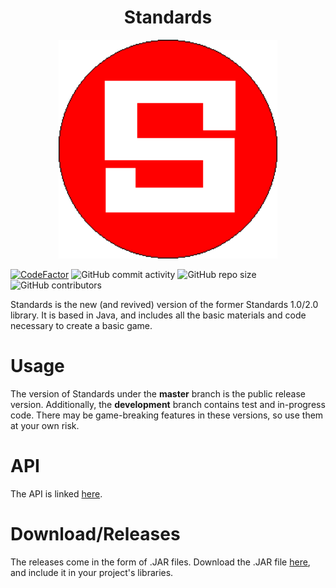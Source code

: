 <h1 align="center">Standards</h1>

<p align="center">
  <img width="350" height="350" src="FC1DF5CE-9F77-40B6-A3D0-770565BFD11F.png">
</p>

[![CodeFactor](https://www.codefactor.io/repository/github/joshuacrotts/standards/badge)](https://www.codefactor.io/repository/github/joshuacrotts/Standards) ![GitHub commit activity](https://img.shields.io/github/commit-activity/m/JoshuaCrotts/Standards) ![GitHub repo size](https://img.shields.io/github/repo-size/JoshuaCrotts/Standards) ![GitHub contributors](https://img.shields.io/github/contributors/JoshuaCrotts/Standards)

Standards is the new (and revived) version of the former Standards 1.0/2.0 library. It is based in Java, and includes all the basic materials and code necessary to create a basic game.

# Usage
The version of Standards under the **master** branch is the public release version. Additionally, the **development** branch contains test and in-progress code. There may be game-breaking features in these versions, so use them at your own risk.

# API
The API is linked [here](https://joshuacrotts.us/Standards).

# Download/Releases
The releases come in the form of .JAR files. Download the .JAR file [here](https://github.com/JoshuaCrotts/Standards/tree/development/dist/Standards.jar), and include it in your project's libraries.


